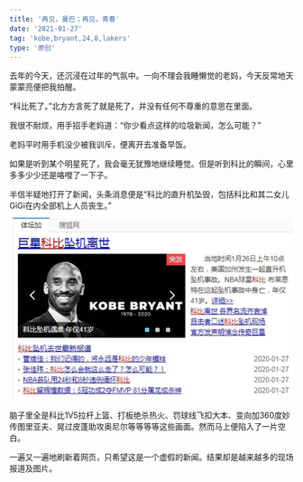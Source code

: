 ```yaml
---
title: '再见，曼巴；再见，青春'
date: '2021-01-27'
tag: 'kobe,bryant,24,8,lakers'
type: '原创'
---
```


去年的今天，还沉浸在过年的气氛中。一向不理会我睡懒觉的老妈，今天反常地天蒙蒙亮便把我拍醒。

“科比死了。”北方方言死了就是死了，并没有任何不尊重的意思在里面。

我很不耐烦，用手招手老妈道：“你少看点这样的垃圾新闻，怎么可能？”

老妈平时用手机没少被我训斥，便离开去准备早饭。

如果是听到某个明星死了，我会毫无犹豫地继续睡觉。但是听到科比的瞬间，心里多多少少还是咯噔了一下子。

半信半疑地打开了新闻，头条消息便是“科比的直升机坠毁，包括科比和其二女儿GiGi在内全部机上人员丧生。”
![](../../assets/images/goodbye-mamba-goodbye-youth/kobe-death-news.jpg)

脑子里全是科比1V5拉杆上篮、打板绝杀热火、罚球线飞扣大本、变向加360度妙传图里亚夫、晃过皮蓬助攻奥尼尔等等等等这些画面。然而马上便陷入了一片空白。

一遍又一遍地刷新着网页，只希望这是一个虚假的新闻。结果却是越来越多的现场报道及图片。

